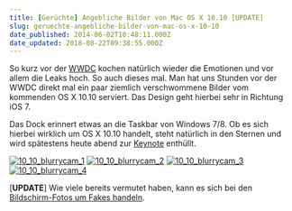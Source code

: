 ```yaml
---
title: [Gerüchte] Angebliche Bilder von Mac OS X 10.10 [UPDATE]
slug: geruechte-angebliche-bilder-von-mac-os-x-10-10
date_published: 2014-06-02T10:48:11.000Z
date_updated: 2018-08-22T09:38:55.000Z
---
```


So kurz vor der [WWDC](__GHOST_URL__/wwdc-wwdc-2014-erwartungen/) kochen natürlich wieder die Emotionen und vor allem die Leaks hoch. So auch dieses mal. Man hat uns Stunden vor der WWDC direkt mal ein paar ziemlich verschwommene Bilder vom kommenden OS X 10.10 serviert. Das Design geht hierbei sehr in Richtung iOS 7. 

Das Dock erinnert etwas an die Taskbar von Windows 7/8. Ob es sich hierbei wirklich um OS X 10.10 handelt, steht natürlich in den Sternen und wird spätestens heute abend zur [Keynote](__GHOST_URL__/wwdc-liste-mit-ausgezeichneten-livetickern-zur-keynote-2014/) enthüllt.

[![10_10_blurrycam_1](//picdump.thafaker.de/2014/06/10_10_blurrycam_1-435x580.jpg)](__GHOST_URL__/geruechte-angebliche-bilder-von-mac-os-x-10-10/10_10_blurrycam_1/)
[![10_10_blurrycam_2](//picdump.thafaker.de/2014/06/10_10_blurrycam_2-435x580.jpg)](__GHOST_URL__/geruechte-angebliche-bilder-von-mac-os-x-10-10/10_10_blurrycam_2/)
[![10_10_blurrycam_3](//picdump.thafaker.de/2014/06/10_10_blurrycam_3-435x580.jpg)](__GHOST_URL__/geruechte-angebliche-bilder-von-mac-os-x-10-10/10_10_blurrycam_3/)
[![10_10_blurrycam_4](//picdump.thafaker.de/2014/06/10_10_blurrycam_4-435x580.jpg)](__GHOST_URL__/geruechte-angebliche-bilder-von-mac-os-x-10-10/10_10_blurrycam_4/)

[**UPDATE**] Wie viele bereits vermutet haben, kann es sich bei den [Bildschirm-Fotos um Fakes handeln](http://9to5mac.com/community/these-are-not-the-os-x-10-10-leaked-screenshots-you-are-looking-for/).
